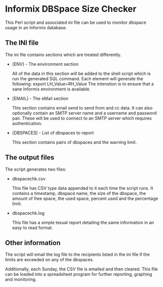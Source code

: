 # Informix DBSpace Size Checker

This Perl script and associated ini file can be used to monitor dbspace usage in an Informix database.

## The INI file

The ini file contains sections which are treated differently.

* [ENV] - The environment section

  All of the data in this section will be added to the shell script which is run the generated SQL command.
  Each element will generate the following: export LH_Value=RH_Value
  The intenstion is to ensure that a sane Informix environment is available.

* [EMAIL] - The eMail section

  This section contains email send to send from and cc data.
  It can also optionally contain an SMTP server name and a username and password pair.
  These will be used to connect to an SMTP server which requires authentication.

* [DBSPACES] - List of dbspaces to report

  This section contains pairs of dbspaces and the warning limit.

## The output files

The script generates two files: 
* dbspacechk.csv

  This file has CSV type data appended to it each time the script runs.
  It contains a timestamp, dbspace name, the size of the dbspace, the amount of free space, the used space, percent used and the percentage limit.

* dbspacechk.log

  This file has a simple texual report detailing the same information in an easy to read format.

## Other information

The script will email the log file to the recipients listed in the ini file if the limits are exceeded on any of the dbspaces.

Additionally, each Sunday, the CSV file is emailed and then cleared.
This file can be loaded into a spreadsheet program for further reporting, graphing and monitoring.
